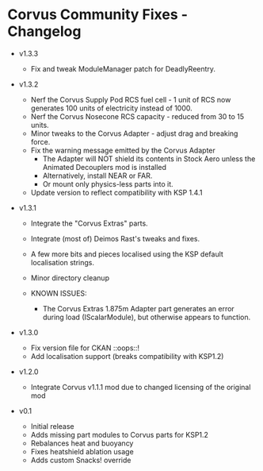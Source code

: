 # Corvus Community Fixes - Changelog

* v1.3.3
  * Fix and tweak ModuleManager patch for DeadlyReentry.

* v1.3.2
  * Nerf the Corvus Supply Pod RCS fuel cell - 1 unit of RCS now generates 100 units of electricity instead of 1000.
  * Nerf the Corvus Nosecone RCS capacity - reduced from 30 to 15 units.
  * Minor tweaks to the Corvus Adapter - adjust drag and breaking force.
  * Fix the warning message emitted by the Corvus Adapter
    + The Adapter will NOT shield its contents in Stock Aero unless the Animated Decouplers mod is installed
	+ Alternatively, install NEAR or FAR.
	+ Or mount only physics-less parts into it.
  * Update version to reflect compatibility with KSP 1.4.1

* v1.3.1
  * Integrate the "Corvus Extras" parts.
  * Integrate (most of) Deimos Rast's tweaks and fixes.
  * A few more bits and pieces localised using the KSP default localisation strings.
  * Minor directory cleanup

  * KNOWN ISSUES:
    + The Corvus Extras 1.875m Adapter part generates an error during load (IScalarModule), but otherwise appears to function.

* v1.3.0
  * Fix version file for CKAN ::oops::!
  * Add localisation support (breaks compatibility with KSP1.2)

* v1.2.0
  * Integrate Corvus v1.1.1 mod due to changed licensing of the original mod

* v0.1
  * Initial release
  * Adds missing part modules to Corvus parts for KSP1.2
  * Rebalances heat and buoyancy
  * Fixes heatshield ablation usage
  * Adds custom Snacks! override

